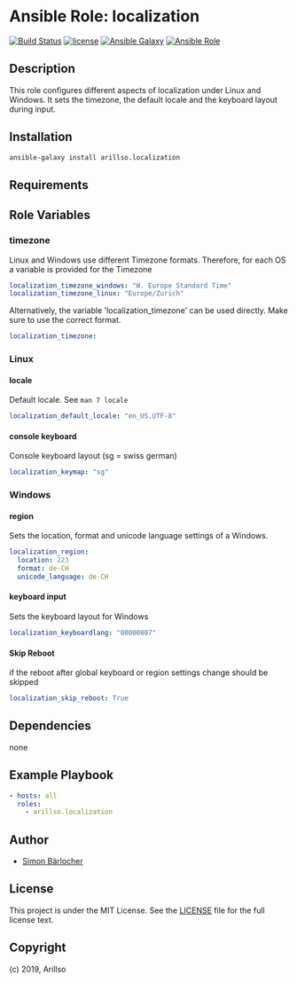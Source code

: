 # Ansible Role: localization

[![Build Status](https://img.shields.io/travis/arillso/ansible.localization.svg?branch=master&style=popout-square)](https://travis-ci.org/arillso/ansible.localization) [![license](https://img.shields.io/github/license/mashape/apistatus.svg?style=popout-square)](https://sbaerlo.ch/licence) [![Ansible Galaxy](https://img.shields.io/badge/ansible--galaxy-localization-blue.svg?style=popout-square)](https://galaxy.ansible.com/arillso/localization) [![Ansible Role](https://img.shields.io/ansible/role/d/id.svg?style=popout-square)](https://galaxy.ansible.com/arillso/localization)

## Description

This role configures different aspects of localization under Linux and Windows. It sets the timezone, the default locale and the keyboard layout during input.

## Installation

```bash
ansible-galaxy install arillso.localization
```

## Requirements

## Role Variables

### timezone

Linux and Windows use different Timezone formats. Therefore, for each OS a variable is provided for the Timezone

```yml
localization_timezone_windows: "W. Europe Standard Time"
localization_timezone_linux: "Europe/Zurich"
```

Alternatively, the variable 'localization_timezone' can be used directly. Make sure to use the correct format.

```yml
localization_timezone:
```

### Linux

#### locale

Default locale. See `man 7 locale`

```yml
localization_default_locale: "en_US.UTF-8"
```

#### console keyboard

Console keyboard layout (sg = swiss german)

```yml
localization_keymap: "sg"
```

### Windows

#### region

Sets the location, format and unicode language settings of a Windows.

```yml
localization_region:
  location: 223
  format: de-CH
  unicode_language: de-CH
```

#### keyboard input

Sets the keyboard layout for Windows

```yml
localization_keyboardlang: "00000807"
```

#### Skip Reboot

if the reboot after global keyboard or region settings change should be skipped

```yml
localization_skip_reboot: True
```

## Dependencies

none

## Example Playbook

```yml
- hosts: all
  roles:
    - arillso.localization
```

## Author

- [Simon Bärlocher](https://sbaerlocher.ch)

## License

This project is under the MIT License. See the [LICENSE](https://sbaerlo.ch/licence) file for the full license text.

## Copyright

(c) 2019, Arillso
